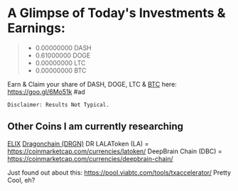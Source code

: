 # A Glimpse of Today's Investments & Earnings: 

> + 0.00000000 DASH
> + 0.61000000 DOGE
> + 0.00000000 LTC
> + 0.00000000 BTC

Earn & Claim your share of DASH, DOGE, LTC & [BTC](https://goo.gl/6Mo51k) here: <https://goo.gl/6Mo51k> #ad

    Disclaimer: Results Not Typical.

## Other Coins I am currently researching

[ELIX](https://coinmarketcap.com/currencies/elixir/)
[Dragonchain (DRGN)](https://coinmarketcap.com/currencies/dragonchain/)
DR
LALAToken (LA) = https://coinmarketcap.com/currencies/latoken/
DeepBrain Chain (DBC) = https://coinmarketcap.com/currencies/deepbrain-chain/


Just found out about this: https://pool.viabtc.com/tools/txaccelerator/
Pretty Cool, eh?